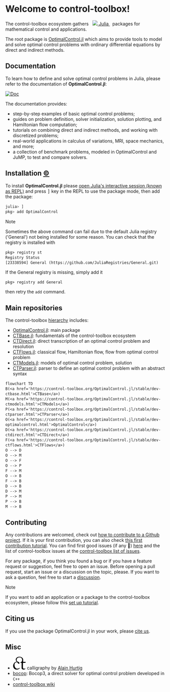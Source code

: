 # Welcome to control-toolbox!

The control-toolbox ecosystem gathers &nbsp;
<a href="https://julialang.org">
 <img src="https://raw.githubusercontent.com/JuliaLang/julia-logo-graphics/master/images/julia.ico" width="16em">
 Julia
</a> &nbsp; packages for mathematical control and applications. 

The root package is [OptimalControl.jl](https://github.com/control-toolbox/OptimalControl.jl) which aims to provide tools to model and solve optimal control problems with ordinary differential equations by direct and indirect methods.

## Documentation

To learn how to define and solve optimal control problems in Julia, please refer to the documentation of **OptimalControl.jl**:

[![Doc](https://img.shields.io/badge/Doc-OptimalControl.jl-blue)](http://control-toolbox.org/OptimalControl.jl)

The documentation provides:

- step-by-step examples of basic optimal control problems;
- guides on problem definition, solver initialization, solution plotting, and Hamiltonian flow computation;
- tutorials on combining direct and indirect methods, and working with discretized problems;
- real-world applications in calculus of variations, MRI, space mechanics, and more;
- a collection of benchmark problems, modeled in OptimalControl and JuMP, to test and compare solvers.

## Installation [©](https://github.com/JuliaSmoothOptimizers/ADNLPModels.jl?tab=readme-ov-file#installation)

To install **OptimalControl.jl** please <a href="https://docs.julialang.org/en/v1/manual/getting-started/">open
Julia's interactive session (known as REPL)</a> and press <kbd>]</kbd> key in the REPL to use the package mode, then add the package:

```julia
julia> ]
pkg> add OptimalControl
```

> [!NOTE]
> Sometimes the above command can fail due to the default Julia registry ('General') not being installed for some reason.
> You can check that the registry is installed with
> 
> ```shell
> pkg> registry st
> Registry Status 
> [23338594] General (https://github.com/JuliaRegistries/General.git)
> ```
> 
> If the General registry is missing, simply add it
> 
> ```shell
> pkg> registry add General
> ```
> 
> then retry the `add` command.

## Main repositories

The control-toolbox [hierarchy](https://github.com/orgs/control-toolbox/repositories?type=all) includes:

* [OptimalControl.jl](https://github.com/control-toolbox/OptimalControl.jl): main package
* [CTBase.jl](https://github.com/control-toolbox/CTBase.jl): fundamentals of the control-toolbox ecosystem
* [CTDirect.jl](https://github.com/control-toolbox/CTDirect.jl): direct transcription of an optimal control problem and resolution
* [CTFlows.jl](https://github.com/control-toolbox/CTFlows.jl): classical flow, Hamiltonian flow, flow from optimal control problem
* [CTModels.jl](https://github.com/control-toolbox/CTModels.jl): models of optimal control problem, solution
* [CTParser.jl](https://github.com/control-toolbox/CTParser.jl): parser to define an optimal control problem with an abstract syntax

```mermaid
flowchart TD
B(<a href='https://control-toolbox.org/OptimalControl.jl/stable/dev-ctbase.html'>CTBase</a>)
M(<a href='https://control-toolbox.org/OptimalControl.jl/stable/dev-ctmodels.html'>CTModels</a>)
P(<a href='https://control-toolbox.org/OptimalControl.jl/stable/dev-ctparser.html'>CTParser</a>)
O(<a href='https://control-toolbox.org/OptimalControl.jl/stable/dev-optimalcontrol.html'>OptimalControl</a>)
D(<a href='https://control-toolbox.org/OptimalControl.jl/stable/dev-ctdirect.html'>CTDirect</a>)
F(<a href='https://control-toolbox.org/OptimalControl.jl/stable/dev-ctflows.html'>CTFlows</a>)
O --> D
O --> M
O --> F
O --> P
F --> M
O --> B
F --> B
D --> B
D --> M
P --> M
P --> B
M --> B
```

## Contributing

[issue-url]: https://github.com/issues?q=is%3Aopen%20is%3Aissue%20user%3Acontrol-toolbox%20archived%3Afalse%20-repo%3Acontrol-toolbox%2Fbocop
[first-good-issue-url]: https://github.com/issues?q=is%3Aopen+is%3Aissue+user%3Acontrol-toolbox+archived%3Afalse+-repo%3Acontrol-toolbox%2Fbocop+label%3A"good+first+issue"

Any contributions are welcomed, check out [how to contribute to a Github project](https://docs.github.com/en/get-started/exploring-projects-on-github/contributing-to-a-project). 
If it is your first contribution, you can also check [this first contribution tutorial](https://github.com/firstcontributions/first-contributions).
You can find first good issues (if any 🙂) [here][first-good-issue-url] and the list of control-toolbox issues at the [control-toolbox list of issues][issue-url].

For any package, if you think you found a bug or if you have a feature request or suggestion, feel free to open an issue.
Before opening a pull request, start an issue or a discussion on the topic, please.
If you want to ask a question, feel free to start a [discussion](https://github.com/orgs/control-toolbox/discussions).

>[!NOTE]
> If you want to add an application or a package to the control-toolbox ecosystem, please follow this [set up tutorial](https://github.com/control-toolbox/CTApp.jl/discussions/9).

## Citing us

If you use the package OptimalControl.jl in your work, please [cite us](https://github.com/control-toolbox/OptimalControl.jl?tab=readme-ov-file#citing-us).

## Misc

- <img src="https://github.com/control-toolbox/control-toolbox.github.io/blob/main/assets/img/ct-logo.svg" alt="ct logo" width=40> calligraphy by [Alain Hurtig](https://www.alain.les-hurtig.org)
- [bocop](https://github.com/control-toolbox/bocop): Bocop3, a direct solver for optimal control problem developed in `C++`
- [control-toolbox wiki](https://github.com/control-toolbox/control-toolbox.github.io/wiki)
